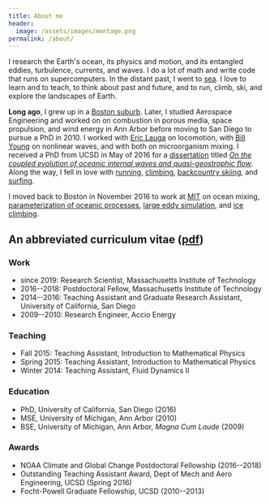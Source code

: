 ```yaml
---
title: About me
header:
  image: /assets/images/montage.png
permalink: /about/
---
```


I research the Earth's ocean, its physics and motion, and
its entangled eddies, turbulence, currents, and waves.
I do a lot of math and write code that runs on supercomputers.
In the distant past, I went to [sea].
I love to learn and to teach, to think about past and future, and to 
run, climb, ski, and explore the landscapes of Earth.

**Long ago**, I grew up in a [Boston suburb][wellesley]. 
Later, I studied Aerospace Engineering and worked on
on combustion in porous media, space propulsion, and wind energy 
in Ann Arbor before moving to San Diego to pursue a PhD in 2010.
I worked with [Eric Lauga] on locomotion, with [Bill Young] on nonlinear waves,
and with both on microorganism mixing.
I received a PhD from UCSD in May of 2016 for a 
[dissertation] titled 
[*On the coupled evolution of oceanic internal waves and quasi-geostrophic flow*][proquest].
Along the way, I fell in love with [running], [climbing], 
[backcountry skiing], and [surfing].

I moved back to Boston in November 2016 to work at [MIT][office] on ocean mixing, 
[parameterization of oceanic processes][clima], [large eddy simulation], and [ice climbing].

## An abbreviated curriculum vitae ([pdf][CV])

### Work

* since 2019: Research Scientist, Massachusetts Institute of Technology
* 2016--2018: Postdoctoral Fellow, Massachusetts Institute of Technology
* 2014--2016: Teaching Assistant and Graduate Research Assistant, University of California, San Diego
* 2009--2010: Research Engineer, Accio Energy

### Teaching

* Fall 2015: Teaching Assistant, Introduction to Mathematical Physics
* Spring 2015: Teaching Assistant, Introduction to Mathematical Physics 
* Winter 2014: Teaching Assistant, Fluid Dynamics II

### Education

* PhD, University of California, San Diego (2016) 
* MSE, University of Michigan, Ann Arbor (2010) 
* BSE, University of Michigan, Ann Arbor, *Magna Cum Laude* (2009)

### Awards

* NOAA Climate and Global Change Postdoctoral Fellowship (2016--2018)
* Outstanding Teaching Assistant Award, Dept of Mech and Aero Engineering, UCSD (Spring 2016)
* Focht-Powell Graduate Fellowship, UCSD (2010--2013)

[running]: https://www.instagram.com/p/BmtDWqkFima/
[climbing]: https://www.instagram.com/p/BJ3P3f5hi0_/
[backcountry skiing]: https://www.instagram.com/p/BBI_r4tjGXB/
[surfing]: https://www.instagram.com/p/BITANs6h1d2/
[sea]: https://www.instagram.com/p/BIVpnCXhKhW/
[ice climbing]: https://www.instagram.com/p/BrePE11hyYb/
[office]: https://www.instagram.com/p/BMrz7d5DoCJ/

[wellesley]: https://en.wikipedia.org/wiki/Wellesley,_Massachusetts
[clima]: https://clima.caltech.edu
[large eddy simulation]: http://bit.ly/oceananigans
[dissertation]: https://glwagner.github.io/publications#dissertation
[proquest]: https://search.proquest.com/openview/ef72173747526fae401cdbdbcfdfc224/1?pq-origsite=gscholar&cbl=18750&diss=y
[CV]: https://glwagner.github.io/assets/pdf/glw-curriculum-vitae.pdf
[ever-changing currents]: http://oceanservice.noaa.gov/facts/eddy.html
[subsurface internal waves]: https://en.wikipedia.org/wiki/Internal_wave
[NOAA Climate & Global Change Postdoctoral Fellowship]: http://vsp.ucar.edu/cgc/current-awards-alumni 
[Raffaele Ferrari]: http://ferrari.mit.edu 
[Bill Young]: http://pordlabs.ucsd.edu/wryoung/
[Eric Lauga]: http://www.damtp.cam.ac.uk/user/lauga/
[bottom-enhanced ocean turbulence]: http://www.nature.com/nature/journal/v513/n7517/full/513179a.html
